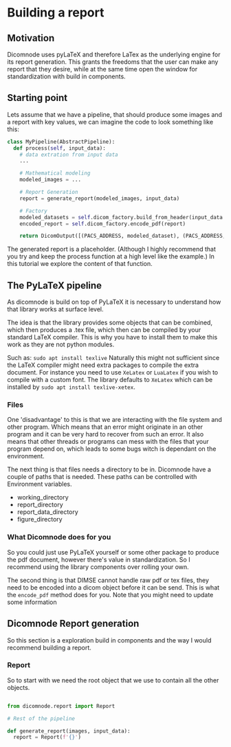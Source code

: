 # Building a report

## Motivation

Dicomnode uses pyLaTeX and therefore LaTex as the underlying engine for its
report generation. This grants the freedoms that the user can make any report
that they desire, while at the same time open the window for standardization
with build in components.

## Starting point

Lets assume that we have a pipeline, that should produce some images and a
report with key values, we can imagine the code to look something like this:

```python
class MyPipeline(AbstractPipeline):
  def process(self, input_data):
    # data extration from input data
    ...

    # Mathematical modeling
    modeled_images = ...

    # Report Generation
    report = generate_report(modeled_images, input_data)

    # Factory
    modeled_datasets = self.dicom_factory.build_from_header(input_data.header, blueprint)
    encoded_report = self.dicom_factory.encode_pdf(report)

    return DicomOutput([(PACS_ADDRESS, modeled_dataset), (PACS_ADDRESS, encoded_report)])
```

The generated report is a placeholder. (Although I highly recommend that you try
and keep the process function at a high level like the example.) In this
tutorial we explore the content of that function.

## The PyLaTeX pipeline

As dicomnode is build on top of PyLaTeX it is necessary to understand how that
library works at surface level.

The idea is that the library provides some objects that can be combined, which
then produces a .tex file, which then can be compiled by your standard LaTeX
compiler. This is why you have to install them to make this work as they are
not python modules.

Such as: `sudo apt install texlive` Naturally this might not sufficient since
the LaTeX compiler might need extra packages to compile the extra document.
For instance you need to use `XeLatex` or `LuaLatex` if you wish to compile
with a custom font. The library defaults to `XeLatex` which can be installed by
`sudo apt install texlive-xetex`.

### Files

One 'disadvantage' to this is that we are interacting with the file system and
other program. Which means that an error might originate in an other program
and it can be very hard to recover from such an error. It also means that
other threads or programs can mess with the files that your program depend on,
which leads to some bugs witch is dependant on the environment.

The next thing is that files needs a directory to be in. Dicomnode have a
couple of paths that is needed. These paths can be controlled with Environment
variables.

* working_directory
* report_directory
* report_data_directory
* figure_directory

### What Dicomnode does for you

So you could just use PyLaTeX yourself or some other package to produce the pdf
document, however there's value in standardization. So I recommend using the
library components over rolling your own.

The second thing is that DIMSE cannot handle raw pdf or tex files, they need to
be encoded into a dicom object before it can be send. This is what the
`encode_pdf` method does for you. Note that you might need to update some
information



## Dicomnode Report generation

So this section is a exploration build in components and the way I would
recommend building a report.

### Report

So to start with we need the root object that we use to contain all the other
objects.

```Python

from dicomnode.report import Report

# Rest of the pipeline

def generate_report(images, input_data):
  report = Report(f'{}')
```




